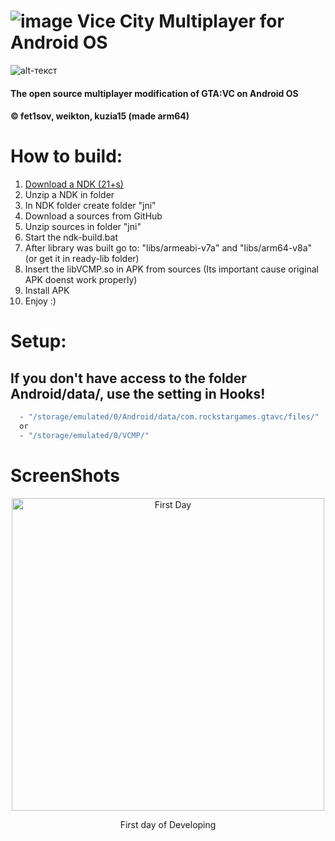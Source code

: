 # ![image](https://github.com/fet1sov/VCMP-Android/assets/44091614/b18550ca-bf6b-4459-9485-9d593f571c7b) Vice City Multiplayer for Android OS
![alt-текст](https://i.imgur.com/lQEzDrK.png "Yes now it`s open-source")
#### The open source multiplayer modification of GTA:VC on Android OS
#### © fet1sov, weikton, kuzia15 (made arm64)


# How to build:
1. [Download a NDK (21+s)](https://developer.android.com/ndk/downloads)
2. Unzip a NDK in folder
3. In NDK folder create folder "jni"
4. Download a sources from GitHub
5. Unzip sources in folder "jni"
6. Start the ndk-build.bat
7. After library was built go to: "libs/armeabi-v7a" and "libs/arm64-v8a" (or get it in ready-lib folder)
8. Insert the libVCMP.so in APK from sources (Its important cause original APK doenst work properly)
9. Install APK
10. Enjoy :)

# Setup:
## If you don't have access to the folder Android/data/, use the setting in Hooks!
```bash
  - "/storage/emulated/0/Android/data/com.rockstargames.gtavc/files/"
  or
  - "/storage/emulated/0/VCMP/"
```

# ScreenShots
<p align="center">
  <img src="https://i.imgur.com/9e4SqWf.jpg" width="500" title="First Day">
</p>
<p align="center">First day of Developing</p>
